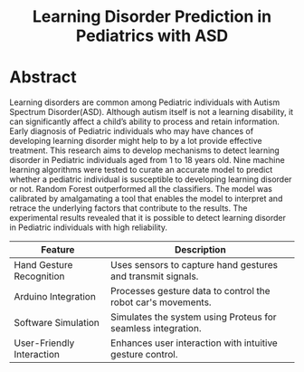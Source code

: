 <h1 align="center"><b>Learning Disorder Prediction in Pediatrics with ASD</b></h1>

<h1><b>Abstract</b></h1>
Learning disorders are common among Pediatric individuals with Autism Spectrum Disorder(ASD). Although autism itself is not a learning disability, it can significantly affect a child’s ability to process and retain information. Early diagnosis of Pediatric individuals who may have chances of developing learning disorder might help to by a lot provide effective treatment. This research aims to develop mechanisms to detect learning disorder in Pediatric individuals aged from 1 to 18 years old. Nine machine learning algorithms were tested to curate an accurate model to predict whether a pediatric individual is susceptible to developing learning disorder or not. Random Forest outperformed all the classifiers. The model was calibrated by amalgamating a tool that enables the model to interpret and retrace the underlying factors that contribute to the results. The experimental results revealed that it is possible to detect learning disorder in Pediatric individuals with high reliability.

| Feature                   | Description                                                    |
|---------------------------|----------------------------------------------------------------|
| Hand Gesture Recognition  | Uses sensors to capture hand gestures and transmit signals.    |
| Arduino Integration       | Processes gesture data to control the robot car's movements.   |
| Software Simulation       | Simulates the system using Proteus for seamless integration.   |
| User-Friendly Interaction | Enhances user interaction with intuitive gesture control.      |


